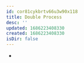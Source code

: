 ```yaml
---
id: cor81cykbrtv66u3w90x118
title: Double Process
desc: ''
updated: 1686223408330
created: 1686223408330
isDir: false
---
```

-